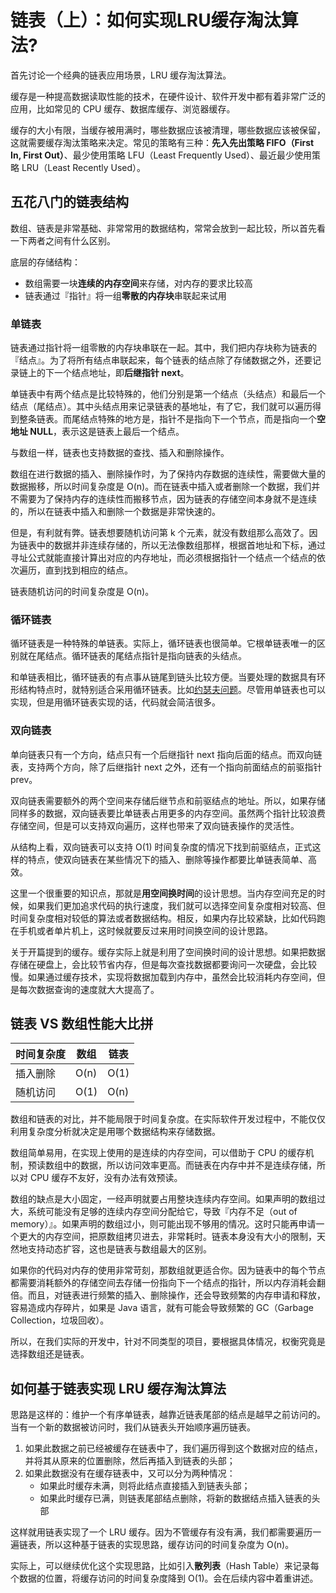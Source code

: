 # 链表（上）：如何实现LRU缓存淘汰算法?

首先讨论一个经典的链表应用场景，LRU 缓存淘汰算法。

缓存是一种提高数据读取性能的技术，在硬件设计、软件开发中都有着非常广泛的应用，比如常见的 CPU 缓存、数据库缓存、浏览器缓存。

缓存的大小有限，当缓存被用满时，哪些数据应该被清理，哪些数据应该被保留，这就需要缓存淘汰策略来决定。常见的策略有三种：**先入先出策略 FIFO（First In, First Out）**、最少使用策略 LFU（Least Frequently Used）、最近最少使用策略 LRU（Least Recently Used）。

## 五花八门的链表结构

数组、链表是非常基础、非常常用的数据结构，常常会放到一起比较，所以首先看一下两者之间有什么区别。

底层的存储结构：

- 数组需要一块**连续的内存空间**来存储，对内存的要求比较高
- 链表通过『指针』将一组**零散的内存块**串联起来试用

### 单链表

链表通过指针将一组零散的内存块串联在一起。其中，我们把内存块称为链表的『结点』。为了将所有结点串联起来，每个链表的结点除了存储数据之外，还要记录链上的下一个结点地址，即**后继指针 next**。

单链表中有两个结点是比较特殊的，他们分别是第一个结点（头结点）和最后一个结点（尾结点）。其中头结点用来记录链表的基地址，有了它，我们就可以遍历得到整条链表。而尾结点特殊的地方是，指针不是指向下一个节点，而是指向一个**空地址 NULL**，表示这是链表上最后一个结点。

与数组一样，链表也支持数据的查找、插入和删除操作。

数组在进行数据的插入、删除操作时，为了保持内存数据的连续性，需要做大量的数据搬移，所以时间复杂度是 O(n)。而在链表中插入或者删除一个数据，我们并不需要为了保持内存的连续性而搬移节点，因为链表的存储空间本身就不是连续的，所以在链表中插入和删除一个数据是非常快速的。

但是，有利就有弊。链表想要随机访问第 k 个元素，就没有数组那么高效了。因为链表中的数据并非连续存储的，所以无法像数组那样，根据首地址和下标，通过寻址公式就能直接计算出对应的内存地址，而必须根据指针一个结点一个结点的依次遍历，直到找到相应的结点。

链表随机访问的时间复杂度是 O(n)。

### 循环链表

循环链表是一种特殊的单链表。实际上，循环链表也很简单。它根单链表唯一的区别就在尾结点。循环链表的尾结点指针是指向链表的头结点。

和单链表相比，循环链表的有点事从链尾到链头比较方便。当要处理的数据具有环形结构特点时，就特别适合采用循环链表。比如[约瑟夫问题](https://zh.wikipedia.org/wiki/%E7%BA%A6%E7%91%9F%E5%A4%AB%E6%96%AF%E9%97%AE%E9%A2%98)。尽管用单链表也可以实现，但是用循环链表实现的话，代码就会简洁很多。

### 双向链表

单向链表只有一个方向，结点只有一个后继指针 next 指向后面的结点。而双向链表，支持两个方向，除了后继指针 next 之外，还有一个指向前面结点的前驱指针 prev。

双向链表需要额外的两个空间来存储后继节点和前驱结点的地址。所以，如果存储同样多的数据，双向链表要比单链表占用更多的内存空间。虽然两个指针比较浪费存储空间，但是可以支持双向遍历，这样也带来了双向链表操作的灵活性。

从结构上看，双向链表可以支持 O(1) 时间复杂度的情况下找到前驱结点，正式这样的特点，使双向链表在某些情况下的插入、删除等操作都要比单链表简单、高效。

这里一个很重要的知识点，那就是**用空间换时间**的设计思想。当内存空间充足的时候，如果我们更加追求代码的执行速度，我们就可以选择空间复杂度相对较高、但时间复杂度相对较低的算法或者数据结构。相反，如果内存比较紧缺，比如代码跑在手机或者单片机上，这时候就要反过来用时间换空间的设计思路。

关于开篇提到的缓存。缓存实际上就是利用了空间换时间的设计思想。如果把数据存储在硬盘上，会比较节省内存，但是每次查找数据都要询问一次硬盘，会比较慢。如果通过缓存技术，实现将数据加载到内存中，虽然会比较消耗内存空间，但是每次数据查询的速度就大大提高了。

## 链表 VS 数组性能大比拼

| 时间复杂度 | 数组 | 链表 |
| ---------- | ---- | ---- |
| 插入删除   | O(n) | O(1) |
| 随机访问   | O(1) | O(n) |

数组和链表的对比，并不能局限于时间复杂度。在实际软件开发过程中，不能仅仅利用复杂度分析就决定是用哪个数据结构来存储数据。

数组简单易用，在实现上使用的是连续的内存空间，可以借助于 CPU 的缓存机制，预读数组中的数据，所以访问效率更高。而链表在内存中并不是连续存储，所以对 CPU 缓存不友好，没有办法有效预读。

数组的缺点是大小固定，一经声明就要占用整块连续内存空间。如果声明的数组过大，系统可能没有足够的连续内存空间分配给它，导致『内存不足（out of memory）』。如果声明的数组过小，则可能出现不够用的情况。这时只能再申请一个更大的内存空间，把原数组拷贝进去，非常耗时。链表本身没有大小的限制，天然地支持动态扩容，这也是链表与数组最大的区别。

如果你的代码对内存的使用非常苛刻，那数组就更适合你。因为链表中的每个节点都需要消耗额外的存储空间去存储一份指向下一个结点的指针，所以内存消耗会翻倍。而且，对链表进行频繁的插入、删除操作，还会导致频繁的内存申请和释放，容易造成内存碎片，如果是 Java 语言，就有可能会导致频繁的 GC（Garbage Collection，垃圾回收）。

所以，在我们实际的开发中，针对不同类型的项目，要根据具体情况，权衡究竟是选择数组还是链表。

## 如何基于链表实现 LRU 缓存淘汰算法

思路是这样的：维护一个有序单链表，越靠近链表尾部的结点是越早之前访问的。当有一个新的数据被访问时，我们从链表头开始顺序遍历链表。

1. 如果此数据之前已经被缓存在链表中了，我们遍历得到这个数据对应的结点，并将其从原来的位置删除，然后再插入到链表的头部；
2. 如果此数据没有在缓存链表中，又可以分为两种情况：
    - 如果此时缓存未满，则将此结点直接插入到链表头部；
    - 如果此时缓存已满，则链表尾部结点删除，将新的数据结点插入链表的头部

这样就用链表实现了一个 LRU 缓存。因为不管缓存有没有满，我们都需要遍历一遍链表，所以这种基于链表的实现思路，缓存访问的时间复杂度为 O(n)。

实际上，可以继续优化这个实现思路，比如引入**散列表**（Hash Table）来记录每个数据的位置，将缓存访问的时间复杂度降到 O(1)。会在后续内容中着重讲述。


